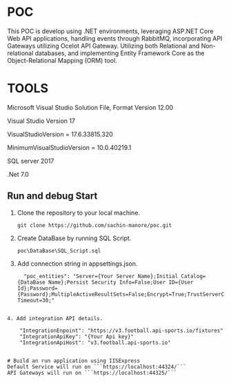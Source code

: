 # POC
This POC is develop using .NET environments, leveraging ASP.NET Core Web API applications, handling events through RabbitMQ, incorporating API Gateways utilizing Ocelot API Gateway. Utilizing both Relational and Non-relational databases, and implementing Entity Framework Core as the Object-Relational Mapping (ORM) tool. 

# TOOLS 
Microsoft Visual Studio Solution File, Format Version 12.00

Visual Studio Version 17

VisualStudioVersion = 17.6.33815.320

MinimumVisualStudioVersion = 10.0.40219.1

SQL server 2017

.Net 7.0

## Run and debug Start
1. Clone the repository to your local machine.
    ```
    git clone https://github.com/sachin-manore/poc.git
    ```
2. Create DataBase by running SQL Script.
    ```
    poc\DataBase\SQL_Script.sql
    ```
3. Add connection string in appsettings.json.
    
    ```
      "poc_entities": "Server={Your Server Name};Initial Catalog={DataBase Name};Persist Security Info=False;User ID={User Id};Password={Password};MultipleActiveResultSets=False;Encrypt=True;TrustServerCertificate=True;Connection Timeout=30;"
  
``````
4. Add integration API details.

    "IntegrationEnpoint": "https://v3.football.api-sports.io/fixtures"
    "IntegrationApiKey": "{Your Api key}"
    "IntegrationApiHost": "v3.football.api-sports.io"


# Build an run application using IISExpress
Default Service will run on ```https://localhost:44324/```
API Gateways will run on ```https://localhost:44325/```
